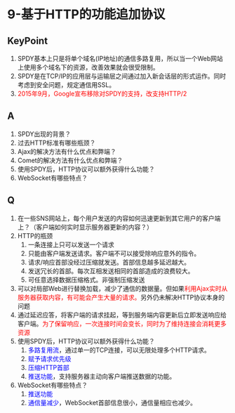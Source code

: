 # 9-基于HTTP的功能追加协议

## KeyPoint  
1. SPDY基本上只是将单个域名(IP地址)的通信多路复用，所以当一个Web网站上使用多个域名下的资源，改善效果就会很受限制。
2. SPDY是在TCP/IP的应用层与运输层之间通过加入新会话层的形式运作。同时考虑到安全问题，规定通信用SSL。  
3. <font color=red>2015年9月，Google宣布移除对SPDY的支持，改支持HTTP/2</font>

## A  
1. SPDY出现的背景？
2. 过去HTTP标准有哪些瓶颈？
3. Ajax的解决方法有什么优点和弊端？
4. Comet的解决方法有什么优点和弊端？
5. 使用SPDY后，HTTP协议可以额外获得什么功能？
6. WebSocket有哪些特点？

## Q  
1. 在一些SNS网站上，每个用户发送的内容如何迅速更新到其它用户的客户端上？（客户端如何实时显示服务器更新的内容？）
2. HTTP的瓶颈
   1. 一条连接上只可以发送一个请求
   2. 只能由客户端发送请求。客户端不可以接受除响应意外的指令。
   3. 请求/响应首部没经过压缩就发送。首部信息越多延迟越大。
   4. 发送冗长的首部。每次互相发送相同的首部造成的浪费较大。
   5. 可任意选择数据压缩格式。非强制压缩发送
3. 可以对局部Web进行替换加载，减少了通信的数据量。但如果<font color=red>利用Ajax实时从服务器获取内容，有可能会产生大量的请求。</font>另外仍未解决HTTP协议本身的问题
4. 通过延迟应答，将客户端的请求挂起，等到服务端内容更新后立即发送响应给客户端。<font color=red>为了保留响应，一次连接时间会变长，同时为了维持连接会消耗更多资源</font>
5. 使用SPDY后，HTTP协议可以额外获得什么功能？
   1. <font color=blue>多路复用流</font>，通过单一的TCP连接，可以无限处理多个HTTP请求。
   2. <font color=blue>赋予请求优先级</font>
   3. <font color=blue>压缩HTTP首部</font>
   4. <font color=blue>推送功能</font>，支持服务器主动向客户端推送数据的功能。
6. WebSocket有哪些特点？
   1. <font color=blue>推送功能</font>
   2. <font color=blue>通信量减少</font>，WebSocket首部信息很小，通信量相应也减少。